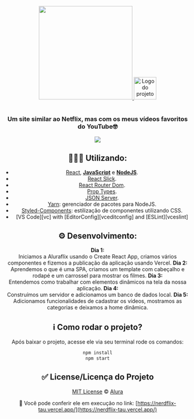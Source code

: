 

<p align="center">
  <a href="https://nerdflix-tau.vercel.app/">
    <img width="250" src="https://fontmeme.com/permalink/200728/4ebc644a6a727fd51419096270e91a5e.png" />
    <img alt="Logo do projeto" width="60px" src="https://www.alura.com.br/assets/img/imersoes/react/imersao-react-logo.1594044142.svg" />
  </a>
</p>

<h1 align="center"></h1>

<div align="center">

### Um site similar ao Netflix, mas com os meus vídeos favoritos do YouTube🤓

<p align="center">
  <a href="">
    <img all="500" src="https://media.giphy.com/media/S8UJpM4a8oOEmzVnJQ/giphy.gif" />
  </a>
</p>

## 👩🏽‍💻 Utilizando:
  - [React](https://pt-br.reactjs.org/), [**JavaScript**](https://https://www.javascript.com//) e [**NodeJS**](https://nodejs.org/en/).
  - [React Slick](https://react-slick.neostack.com/).
  - [React Router Dom](https://reactrouter.com/web/guides/quick-start/).
  - [Prop Types](https://pt-br.reactjs.org/docs/typechecking-with-proptypes.html/).
  - [JSON Server](https://github.com/typicode/json-server/).
  - [Yarn](https://yarnpkg.com/): gerenciador de pacotes para NodeJS.
  - [Styled-Components](https://styled-components.com/): estilização de componentes utilizando CSS. 
  -  [VS Code][vc] with [EditorConfig][vceditconfig] and [ESLint][vceslint]
  
## ⚙️ Desenvolvimento:
 **Dia 1:** <br/>
 Iniciamos a Aluraflix usando o Create React App, criamos vários componentes e fizemos a publicação da aplicação usando Vercel.
 **Dia 2:** <br/>
 Aprendemos o que é uma SPA, criamos um template com cabeçalho e rodapé e um carrossel para mostrar os filmes.
 **Dia 3:** <br/>
 Entendemos como trabalhar com elementos dinâmicos na tela da nossa aplicação.
 **Dia 4:** <br/>
 Construímos um servidor e adicionamos um banco de dados local.
 **Dia 5:** <br/>
 Adicionamos funcionalidades de cadastrar os vídeos, mostramos as categorias e deixamos a home dinâmica.
 
 
## ℹ️ Como rodar o projeto?

Após baixar o projeto, acesse ele via seu terminal rode os comandos:

```sh
npm install
npm start
```

## ✅ License/Licença do Projeto
[MIT License](./LICENSE) © [Alura](http://alura.com.br/)

🔗 Você pode conferir ele em execução no link:
  [https://nerdflix-tau.vercel.app/](https://nerdflix-tau.vercel.app/)
